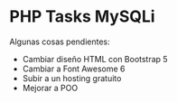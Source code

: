 # PHP Tasks MySQLi

Algunas cosas pendientes:

- Cambiar diseño HTML con Bootstrap 5
- Cambiar a Font Awesome 6
- Subir a un hosting gratuito
- Mejorar a POO
